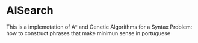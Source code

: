 # AISearch
This is a implemetation of A* and Genetic Algorithms for a Syntax Problem: how to construct phrases that make minimun sense in portuguese
